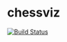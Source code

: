 # chessviz
[![Build Status](https://travis-ci.com/artem21215/chessviz.svg?branch=master)](https://travis-ci.com/artem21215/chessviz)
